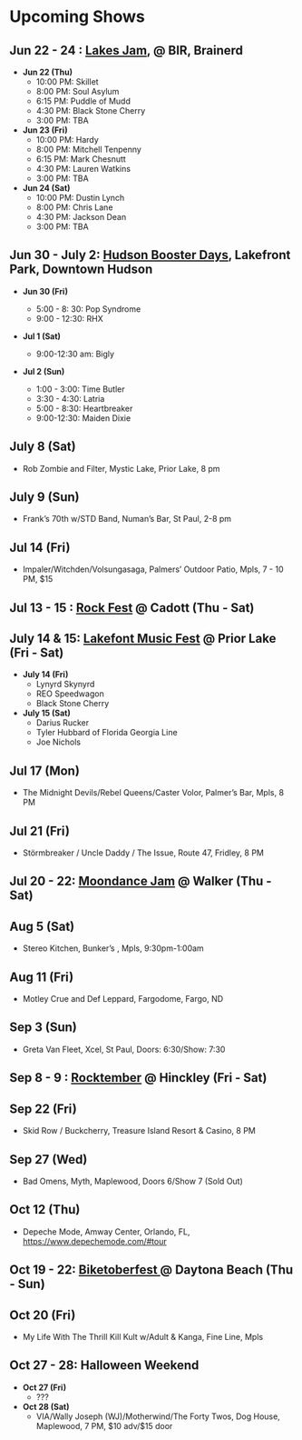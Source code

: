 <h1 id="upcoming-shows">Upcoming Shows</h1>
<h2 id="jun-22---24--lakes-jam--bir-brainerd">Jun 22 - 24 : <a href="https://www.lakesjam.com/lineup">Lakes Jam</a>, @ BIR, Brainerd</h2>
<ul>
<li><strong>Jun 22 (Thu)</strong>
<ul>
<li>10:00 PM: Skillet</li>
<li>8:00 PM: Soul Asylum</li>
<li>6:15 PM: Puddle of Mudd</li>
<li>4:30 PM: Black Stone Cherry</li>
<li>3:00 PM: TBA</li>
</ul>
</li>
<li><strong>Jun 23 (Fri)</strong>
<ul>
<li>10:00 PM: Hardy</li>
<li>8:00 PM: Mitchell Tenpenny</li>
<li>6:15 PM: Mark Chesnutt</li>
<li>4:30 PM: Lauren Watkins</li>
<li>3:00 PM: TBA</li>
</ul>
</li>
<li><strong>Jun 24 (Sat)</strong>
<ul>
<li>10:00 PM: Dustin Lynch</li>
<li>8:00 PM: Chris Lane</li>
<li>4:30 PM: Jackson Dean</li>
<li>3:00 PM: TBA</li>
</ul>
</li>
</ul>
<h2 id="jun-30---july-2-hudson-booster-days-lakefront-park-downtown-hudson">Jun 30 - July 2: <a href="https://www.hudsonboosters.org/page/show/657024-booster-days-hudson-s-4th-of-july-celebration-">Hudson Booster Days</a>, Lakefront Park, Downtown Hudson</h2>
<ul>
<li>
<p><strong>Jun 30 (Fri)</strong></p>
<ul>
<li>5:00 - 8: 30: Pop Syndrome</li>
<li>9:00 - 12:30: RHX</li>
</ul>
</li>
<li>
<p><strong>Jul 1 (Sat)</strong></p>
<ul>
<li>9:00-12:30 am: Bigly</li>
</ul>
</li>
<li>
<p><strong>Jul 2 (Sun)</strong></p>
<ul>
<li>1:00 - 3:00: Time Butler</li>
<li>3:30 - 4:30: Latria</li>
<li>5:00 - 8:30: Heartbreaker</li>
<li>9:00-12:30: Maiden Dixie</li>
</ul>
</li>
</ul>
<h2 id="july-8-sat">July 8 (Sat)</h2>
<ul>
<li>Rob Zombie and Filter, Mystic Lake, Prior Lake, 8 pm</li>
</ul>
<h2 id="july-9-sun">July 9 (Sun)</h2>
<ul>
<li>Frank’s 70th w/STD Band, Numan’s Bar, St Paul, 2-8 pm</li>
</ul>
<h2 id="jul-14-fri">Jul 14 (Fri)</h2>
<ul>
<li>Impaler/Witchden/Volsungasaga, Palmers’ Outdoor Patio, Mpls, 7 - 10 PM, $15</li>
</ul>
<h2 id="jul-13---15--rock-fest--cadott-thu---sat">Jul 13 - 15 : <a href="https://rock-fest.com/">Rock Fest</a> @ Cadott (Thu - Sat)</h2>
<h2 id="july-14--15-lakefont-music-fest--prior-lake-fri---sat">July 14 &amp; 15: <a href="https://www.lakefrontmusicfest.com/">Lakefont Music Fest</a> @ Prior Lake (Fri - Sat)</h2>
<ul>
<li><strong>July 14 (Fri)</strong>
<ul>
<li>Lynyrd Skynyrd</li>
<li>REO Speedwagon</li>
<li>Black Stone Cherry</li>
</ul>
</li>
<li><strong>​July 15 (Sat)</strong>
<ul>
<li>Darius Rucker</li>
<li>Tyler Hubbard of Florida Georgia Line</li>
<li>Joe Nichols</li>
</ul>
</li>
</ul>
<h2 id="jul-17-mon">Jul 17 (Mon)</h2>
<ul>
<li>The Midnight Devils/Rebel Queens/Caster Volor, Palmer’s Bar, Mpls, 8 PM</li>
</ul>
<h2 id="jul-21-fri">Jul 21 (Fri)</h2>
<ul>
<li>Störmbreaker / Uncle Daddy / The Issue, Route 47, Fridley, 8 PM</li>
</ul>
<h2 id="jul-20---22-moondance-jam--walker-thu---sat">Jul 20 - 22: <a href="https://www.moondancejam.com/">Moondance Jam</a> @ Walker (Thu - Sat)</h2>
<h2 id="aug-5-sat">Aug 5 (Sat)</h2>
<ul>
<li>Stereo Kitchen, Bunker’s , Mpls, 9:30pm-1:00am</li>
</ul>
<h2 id="aug-11-fri">Aug 11 (Fri)</h2>
<ul>
<li>Motley Crue and Def Leppard, Fargodome, Fargo, ND</li>
</ul>
<h2 id="sep-3-sun">Sep 3 (Sun)</h2>
<ul>
<li>Greta Van Fleet, Xcel, St Paul, Doors: 6:30/Show: 7:30</li>
</ul>
<h2 id="sep-8---9--rocktember--hinckley-fri---sat">Sep 8 - 9 : <a href="https://rocktember.net/">Rocktember</a> @ Hinckley (Fri - Sat)</h2>
<h2 id="sep-22-fri">Sep 22 (Fri)</h2>
<ul>
<li>Skid Row / Buckcherry, Treasure Island Resort &amp; Casino, 8 PM</li>
</ul>
<h2 id="sep-27-wed">Sep 27 (Wed)</h2>
<ul>
<li>Bad Omens, Myth, Maplewood, Doors 6/Show 7 (Sold Out)</li>
</ul>
<h2 id="oct-12-thu">Oct 12 (Thu)</h2>
<ul>
<li>Depeche Mode, Amway Center, Orlando, FL, <a href="https://www.depechemode.com/#tour">https://www.depechemode.com/#tour</a></li>
</ul>
<h2 id="oct-19---22-biketoberfest---daytona-beach-thu---sun">Oct 19 - 22: <a href="https://www.daytonabeach.com/biketoberfest/">Biketoberfest </a> @ Daytona Beach (Thu - Sun)</h2>
<h2 id="oct-20-fri">Oct 20 (Fri)</h2>
<ul>
<li>My Life With The Thrill Kill Kult w/Adult &amp; Kanga, Fine Line, Mpls</li>
</ul>
<h2 id="oct-27---28-halloween-weekend">Oct 27 - 28: Halloween Weekend</h2>
<ul>
<li><strong>Oct 27 (Fri)</strong>
<ul>
<li>???</li>
</ul>
</li>
<li><strong>Oct 28 (Sat)</strong>
<ul>
<li>VIA/Wally Joseph (WJ)/Motherwind/The Forty Twos, Dog House, Maplewood, 7 PM, $10 adv/$15 door</li>
</ul>
</li>
</ul>

